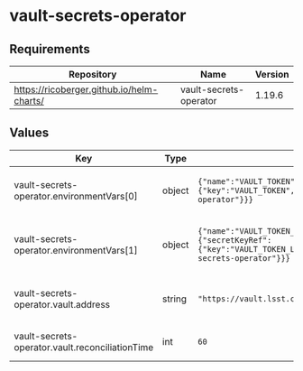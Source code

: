 # vault-secrets-operator

## Requirements

| Repository | Name | Version |
|------------|------|---------|
| https://ricoberger.github.io/helm-charts/ | vault-secrets-operator | 1.19.6 |

## Values

| Key | Type | Default | Description |
|-----|------|---------|-------------|
| vault-secrets-operator.environmentVars[0] | object | `{"name":"VAULT_TOKEN","valueFrom":{"secretKeyRef":{"key":"VAULT_TOKEN","name":"vault-secrets-operator"}}}` | environment variable where the Vault read token is kept |
| vault-secrets-operator.environmentVars[1] | object | `{"name":"VAULT_TOKEN_LEASE_DURATION","valueFrom":{"secretKeyRef":{"key":"VAULT_TOKEN_LEASE_DURATION","name":"vault-secrets-operator"}}}` | environment variable storing the lease duration, in seconds |
| vault-secrets-operator.vault.address | string | `"https://vault.lsst.codes"` | URL of the underlying Vault implementation |
| vault-secrets-operator.vault.reconciliationTime | int | `60` | Sync secrets from vault on this cadence |
